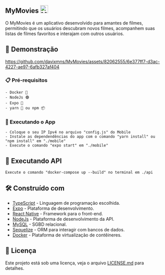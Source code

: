 
## MyMovies <img src="https://cdn.discordapp.com/attachments/1125604141356560458/1215805445869146173/circleIcon.png?ex=65fe160e&is=65eba10e&hm=07f9701c87e7a703f2cd0d7bf87bf6cb1cd93652d493fc802749173552a332b5&" alt="MyMovies" width="25" height="25">

O MyMovies é um aplicativo desenvolvido para amantes de filmes, permitindo que os usuários descubram novos filmes, acompanhem suas listas de filmes favoritos e interajam com outros usuários.


## 🎨 Demonstração


<div>



https://github.com/davixmns/MyMovies/assets/82062555/6e377ff7-d3ac-4227-ae97-6afb327af404



</div>



### 📋 Pré-requisitos
```
- Docker 🐋
- NodeJs 🟢
- Expo 📱
- yarn 🧶 ou npm 📦
```


### 🚀 Executando o App
```
- Coloque o seu IP Ipv4 no arquivo "config.js" do Mobile
- Instale as dependendências do app com o comando "yarn install" ou "npm install" em "./mobile"
- Execute o comando "expo start" em "./mobile"
```


## 🏃 Executando API
```
Execute o comando "docker-compose up --build" no terminal em ./api
```


## 🛠️ Construído com

* [TypeScript](https://www.typescript.com/) - Linguagem de programação escolhida.
* [Expo](https://expo.dev/) - Plataforma de desenvolvimento.
* [React Native](https://reactnative.dev/) - Framework para o front-end.
* [NodeJs](https://nodejs.org/en) - Plataforma de desenvolvimento da API.
* [MySQL](https://www.mysql.com/) - SGBD relacional.
* [Sequelize](https://sequelize.org/) - ORM para interagir com bancos de dados.
* [Docker](https://www.docker.com/) - Plataforma de virtualização de contêineres.

## 📄 Licença

Este projeto está sob uma licença, veja o arquivo [LICENSE.md](https://github.com/davixmns/MyMovies/blob/main/LICENSE) para detalhes.

